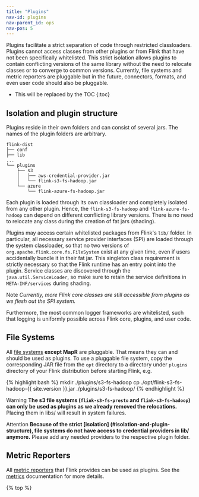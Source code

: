 ```yaml
---
title: "Plugins"
nav-id: plugins
nav-parent_id: ops
nav-pos: 5
---
```

<!--
Licensed to the Apache Software Foundation (ASF) under one
or more contributor license agreements.  See the NOTICE file
distributed with this work for additional information
regarding copyright ownership.  The ASF licenses this file
to you under the Apache License, Version 2.0 (the
"License"); you may not use this file except in compliance
with the License.  You may obtain a copy of the License at

  http://www.apache.org/licenses/LICENSE-2.0

Unless required by applicable law or agreed to in writing,
software distributed under the License is distributed on an
"AS IS" BASIS, WITHOUT WARRANTIES OR CONDITIONS OF ANY
KIND, either express or implied.  See the License for the
specific language governing permissions and limitations
under the License.
-->

Plugins facilitate a strict separation of code through restricted classloaders. Plugins cannot
access classes from other plugins or from Flink that have not been specifically whitelisted. This
strict isolation allows plugins to contain conflicting versions of the same library without the need
to relocate classes or to converge to common versions. Currently, file systems and metric reporters are pluggable
but in the future, connectors, formats, and even user code should also be pluggable.

* This will be replaced by the TOC
{:toc}

## Isolation and plugin structure

Plugins reside in their own folders and can consist of several jars. The names of the plugin folders
are arbitrary.

```
flink-dist
├── conf
├── lib
...
└── plugins
    ├── s3
    │   ├── aws-credential-provider.jar
    │   └── flink-s3-fs-hadoop.jar
    └── azure
        └── flink-azure-fs-hadoop.jar
``` 

Each plugin is loaded through its own classloader and completely isolated from any other plugin.
Hence, the `flink-s3-fs-hadoop` and `flink-azure-fs-hadoop` can depend on different conflicting
library versions. There is no need to relocate any class during the creation of fat jars (shading).

Plugins may access certain whitelisted packages from Flink's `lib/` folder. In particular, all
necessary service provider interfaces (SPI) are loaded through the system classloader, so that no
two versions of `org.apache.flink.core.fs.FileSystem` exist at any given time, even if users
accidentally bundle it in their fat jar. This singleton class requirement is strictly necessary so
that the Flink runtime has an entry point into the plugin. Service classes are discovered through
the `java.util.ServiceLoader`, so make sure to retain the service definitions in `META-INF/services`
during shading.

<span class="label label-warning">Note</span> *Currently, more Flink core classes are still
accessible from plugins as we flesh out the SPI system.*

Furthermore, the most common logger frameworks are whitelisted, such that logging is uniformly
possible across Flink core, plugins, and user code.

## File Systems

All [file systems](filesystems) **except MapR** are pluggable. That means they can and should
be used as plugins. To use a pluggable file system, copy the corresponding JAR file from the `opt`
directory to a directory under `plugins` directory of your Flink distribution before starting Flink,
e.g.

{% highlight bash %}
mkdir ./plugins/s3-fs-hadoop
cp ./opt/flink-s3-fs-hadoop-{{ site.version }}.jar ./plugins/s3-fs-hadoop/
{% endhighlight %}

<span class="label label-warning">Warning</span> **The s3 file systems (`flink-s3-fs-presto` and
`flink-s3-fs-hadoop`) can only be used as plugins as we already removed the relocations.** Placing
them in libs/ will result in system failures.

<span class="label label-warning">Attention</span> **Because of the strict [isolation]
(#isolation-and-plugin-structure), file systems do not have access to credential providers in lib/
anymore.** Please add any needed providers to the respective plugin folder.

<!-- 
Add when we support more than just file systems.
## Implementing a new plugin

To implement a new plugin make sure you only use `@Public` and `@PublicEvolving` classes and
interfaces. Other classes will not be accessible in the future. After picking the respective SPI 
(e.g., `org.apache.flink.core.fs.FileSystem`), also add a service entry. Create a file
`META-INF/services/<SPI>` which contains the class name of your implementation class (see the [Java
Service Loader docs](https://docs.oracle.com/javase/8/docs/api/java/util/ServiceLoader.html).

During plugins discovery, the service class will be loaded by a dedicated Java class loader to avoid
class conflicts with other plugins and Flink components. The same class loader should be used during
file system instantiation and the file system operation calls.

<span class="label label-warning">Warning</span> In practice, it means you should avoid using
`Thread.currentThread().getContextClassLoader()` class loader in your implementation.
-->

<!-- 
Add when we have a real whitelist
## Whitelist

The whitelisted classes mainly consists of the necessary interfaces to implement the plugins.
Furthermore, loggers are whitelisted, so that they are configured properly.
-->

## Metric Reporters

All [metric reporters](../monitoring/metrics.html#Reporter) that Flink provides can be used as plugins.
See the [metrics](../monitoring/metrics.html) documentation for more details.

{% top %}
